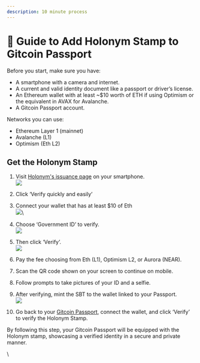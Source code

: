 ```yaml
---
description: 10 minute process
---
```


# 🔌 Guide to Add Holonym Stamp to Gitcoin Passport

Before you start, make sure you have:

* A smartphone with a camera and internet.
* A current and valid identity document like a passport or driver’s license​​.
* An Ethereum wallet with at least \~$10 worth of ETH if using Optimism or the equivalent in AVAX for Avalanche​​.
* A Gitcoin Passport account.

Networks you can use:

* Ethereum Layer 1 (mainnet)
* Avalanche (L1)
* Optimism (Eth L2)

## Get the Holonym Stamp

1. Visit [Holonym's issuance page](https://app.holonym.id/issuance) on your smartphone.\
   ![](https://lh7-us.googleusercontent.com/761U1Mf-rJ3xscQCi3HehiOtyXVDpPEPwLzx9u0sh3qxrkDOd2m6onvNnGhDoR7U01A8Vsn7xURTs2hRpnwLm7houqcfNW2sguzQRDiNwBo8fU3AGrMBwboiNHsPLjVEcUG4DVZ09wVnAWGi3Dh56v4)
2. Click ‘Verify quickly and easily’
3. Connect your wallet that has at least $10 of Eth\
   ![](https://lh7-us.googleusercontent.com/OHq4snuR2h3yl5A9BgUbGFD-T51jx3K37ONf8gZwnclwik31Swert1jpojIRdVk2TBM40JLfX46XaoZZeDOQGqXT3f8vuBEtWeT6dkj2weW6soxvUeYg009CUUFLYSRK4QsTdbkL57kek3xsGV8pSEE)\

4. Choose ‘Government ID’ to verify. \
   ![](https://lh7-us.googleusercontent.com/qve7iiDBfjCc8yY3UQViT0X4TSDS3fGkQ0QNMa41plsWDe4g0taIOSsRpdgCmtubMR1MyvnGH50AfWzYN3yxXadOXd7iy1t7KnchtcMFsVVxbfBQ4Y6ypUIrjLeSc\_1nEy6qKbNoZfLGOkA0LMYidik)
5. Then click ‘Verify’. \
   ![](https://lh7-us.googleusercontent.com/ROGK36hovvI4d006skQJ9TsT\_yBrp\_eOgP2TmLMMo5mmI5odZLa-H9VdKhwXAH-XuyVcR0\_ncD8waZOspP44znoEjrfDjYL2sWaP9hUUGcj3piyuzZ\_YzSpKOIveWibV4f8LTwp9RlXAmUx3sHUSyzE)
6. Pay the fee choosing from Eth (L1), Optimism L2, or Aurora (NEAR).
7. Scan the QR code shown on your screen to continue on mobile.
8. Follow prompts to take pictures of your ID and a selfie.
9. After verifying, mint the SBT to the wallet linked to your Passport​​.\
   ![](https://lh7-us.googleusercontent.com/3FWBB24CP1ppEz9ADMVTA7Pf-tbmQdP38YzYaokEvP3ooYABuhJHT14OLi6880p6SnyAKZIQcMxYgFsQQg68v\_\_1fDPrqCZqoJj3egGYwjAXxjmn4vPeOk-9TWrgbqYDX2aFU2iHU2Q43sxhZ2wYoWw)
10. Go back to your [Gitcoin Passport](https://passport.gitcoin.co/#/dashboard), connect the wallet, and click ‘Verify’ to verify the Holonym Stamp.&#x20;

By following this step, your Gitcoin Passport will be equipped with the Holonym stamp, showcasing a verified identity in a secure and private manner.

\
